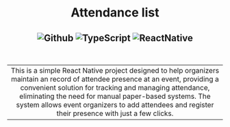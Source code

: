 <!-- markdownlint-configure-file {
  "MD013": {
    "code_blocks": false,
    "tables": false
  },
  "MD033": false,
  "MD041": false
} -->

<div align="center">

# **Attendance list**<br />
![Github][github.badge] ![TypeScript][typeScript.badge] ![ReactNative][ReactNative.badge] 
----
<br />

<table>
<tr>
<td align="center">
This is a simple React Native project designed to help organizers maintain an record of attendee presence at an event, providing a convenient solution for tracking and managing attendance, eliminating the need for manual paper-based systems. The system allows event organizers to add attendees and register their presence with just a few clicks.

</td>
</tr>
</table>
<br />


[github.badge]: https://img.shields.io/badge/GitHub-181717.svg?style=for-the-badge&logo=GitHub&logoColor=white
[typeScript.badge]: https://img.shields.io/badge/TypeScript-3178C6.svg?style=for-the-badge&logo=TypeScript&logoColor=white
[ReactNative.badge]: https://img.shields.io/badge/React_Native-20232A?style=for-the-badge&logo=react&logoColor=61DAFB